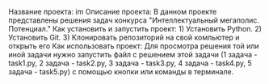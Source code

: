 Название проекта: im
Описание проекта: В данном проекте представлены решения задач конкурса "Интеллектуальный мегаполис. Потенциал."
Как установить и запустить проект: 1) Установить Python. 2) Установить Git. 3) Клонировать репозиторий на свой компьютер и открыть его
Как использовать проект: Для просмотра решения той или иной задачи нужно запустить файл с решением этой задачи (1 задача - task1.py, 2 задача - task2.py, 3 задача - task3.py, 4 задача - task4.py, 5 задача - task5.py) с помощью кнопки или команды в терминале.
